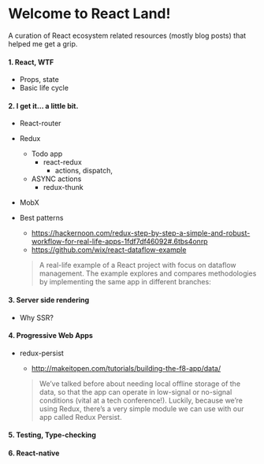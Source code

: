# Welcome to React Land!
A curation of React ecosystem related resources (mostly blog posts) that helped me get a grip.

#### 1. React, WTF
  - Props, state
  - Basic life cycle

#### 2. I get it... a little bit.
  - React-router
  - Redux
    - Todo app
      - react-redux
        - actions, dispatch, 
    - ASYNC actions
      - redux-thunk
  - MobX
  - Best patterns
    - https://hackernoon.com/redux-step-by-step-a-simple-and-robust-workflow-for-real-life-apps-1fdf7df46092#.6tbs4onrp
    - https://github.com/wix/react-dataflow-example
    
    > A real-life example of a React project with focus on dataflow management. The example explores and compares methodologies by implementing the same app in different branches:

#### 3. Server side rendering 
  - Why SSR?

#### 4. Progressive Web Apps
  - redux-persist
    - http://makeitopen.com/tutorials/building-the-f8-app/data/
    
    > We’ve talked before about needing local offline storage of the data, so that the app can operate in low-signal or no-signal conditions (vital at a tech conference!). Luckily, because we’re using Redux, there’s a very simple module we can use with our app called Redux Persist.
    
#### 5. Testing, Type-checking

#### 6. React-native


